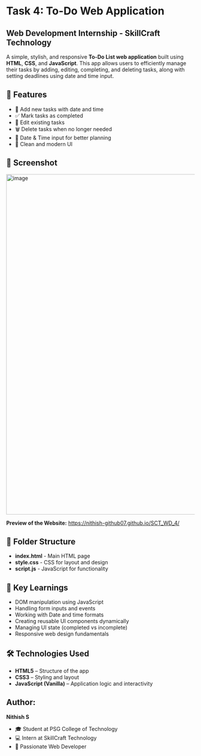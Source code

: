 # Task 4: To-Do Web Application

## Web Development Internship - SkillCraft Technology 

A simple, stylish, and responsive **To-Do List web application** built using **HTML**, **CSS**, and **JavaScript**. This app allows users to efficiently manage their tasks by adding, editing, completing, and deleting tasks, along with setting deadlines using date and time input.

## 🚀 Features

- 📌 Add new tasks with date and time
- ✅ Mark tasks as completed
- 📝 Edit existing tasks
- 🗑️ Delete tasks when no longer needed
- 📅 Date & Time input for better planning
- 🎨 Clean and modern UI

## 📸 Screenshot

<img width="1905" height="909" alt="image" src="https://github.com/user-attachments/assets/7738ba34-80ad-4dd7-bd97-9381cbf9b65f" />

**Preview of the Website:**  https://nithish-github07.github.io/SCT_WD_4/


## 📂 Folder Structure

 - **index.html** - Main HTML page
 - **style.css** - CSS for layout and design
 - **script.js** - JavaScript for functionality

## 🧠 Key Learnings

- DOM manipulation using JavaScript
- Handling form inputs and events
- Working with Date and time formats
- Creating reusable UI components dynamically
- Managing UI state (completed vs incomplete)
- Responsive web design fundamentals
  
## 🛠️ Technologies Used

- **HTML5** – Structure of the app
- **CSS3** – Styling and layout
- **JavaScript (Vanilla)** – Application logic and interactivity

## Author:
**Nithish S**
- 🎓 Student at PSG College of Technology
- 💻 Intern at SkillCraft Technology
- 🎯 Passionate Web Developer




